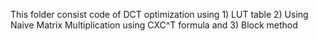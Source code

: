 This folder consist code of DCT optimization using 1) LUT table 2) Using Naive Matrix Multiplication using CXC^T formula and 3) Block method

